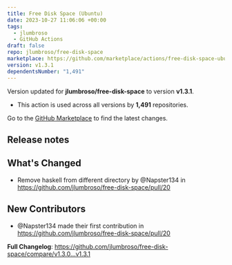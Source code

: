```yaml
---
title: Free Disk Space (Ubuntu)
date: 2023-10-27 11:06:06 +00:00
tags:
  - jlumbroso
  - GitHub Actions
draft: false
repo: jlumbroso/free-disk-space
marketplace: https://github.com/marketplace/actions/free-disk-space-ubuntu
version: v1.3.1
dependentsNumber: "1,491"
---
```



Version updated for **jlumbroso/free-disk-space** to version **v1.3.1**.
- This action is used across all versions by **1,491** repositories.

Go to the [GitHub Marketplace](https://github.com/marketplace/actions/free-disk-space-ubuntu) to find the latest changes.

## Release notes

## What's Changed
* Remove haskell from different directory by @Napster134 in https://github.com/jlumbroso/free-disk-space/pull/20

## New Contributors
* @Napster134 made their first contribution in https://github.com/jlumbroso/free-disk-space/pull/20

**Full Changelog**: https://github.com/jlumbroso/free-disk-space/compare/v1.3.0...v1.3.1

